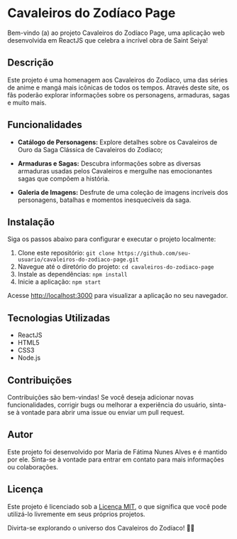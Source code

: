# Cavaleiros do Zodíaco Page

Bem-vindo (a) ao projeto Cavaleiros do Zodíaco Page, uma aplicação web desenvolvida em ReactJS que celebra a incrível obra de Saint Seiya!

## Descrição

Este projeto é uma homenagem aos Cavaleiros do Zodíaco, uma das séries de anime e mangá mais icônicas de todos os tempos. Através deste site, os fãs poderão explorar informações sobre os personagens, armaduras, sagas e muito mais.

## Funcionalidades

- **Catálogo de Personagens:** Explore detalhes sobre os Cavaleiros de Ouro da Saga Clássica de Cavaleiros do Zodíaco;

- **Armaduras e Sagas:** Descubra informações sobre as diversas armaduras usadas pelos Cavaleiros e mergulhe nas emocionantes sagas que compõem a história.

- **Galeria de Imagens:** Desfrute de uma coleção de imagens incríveis dos personagens, batalhas e momentos inesquecíveis da saga.

## Instalação

Siga os passos abaixo para configurar e executar o projeto localmente:

1. Clone este repositório: `git clone https://github.com/seu-usuario/cavaleiros-do-zodiaco-page.git`
2. Navegue até o diretório do projeto: `cd cavaleiros-do-zodiaco-page`
3. Instale as dependências: `npm install`
4. Inicie a aplicação: `npm start`

Acesse [http://localhost:3000](http://localhost:3000) para visualizar a aplicação no seu navegador.

## Tecnologias Utilizadas

- ReactJS
- HTML5
- CSS3
- Node.js

## Contribuições

Contribuições são bem-vindas! Se você deseja adicionar novas funcionalidades, corrigir bugs ou melhorar a experiência do usuário, sinta-se à vontade para abrir uma issue ou enviar um pull request.

## Autor

Este projeto foi desenvolvido por Maria de Fátima Nunes Alves e é mantido por ele. Sinta-se à vontade para entrar em contato para mais informações ou colaborações.

## Licença

Este projeto é licenciado sob a [Licença MIT](LICENSE), o que significa que você pode utilizá-lo livremente em seus próprios projetos.

Divirta-se explorando o universo dos Cavaleiros do Zodíaco! 🌌🔱